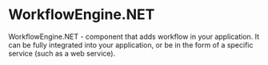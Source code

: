 WorkflowEngine.NET
==================

WorkflowEngine.NET - component that adds workflow in your application. It can be fully integrated into your application, or be in the form of a specific service (such as a web service).
